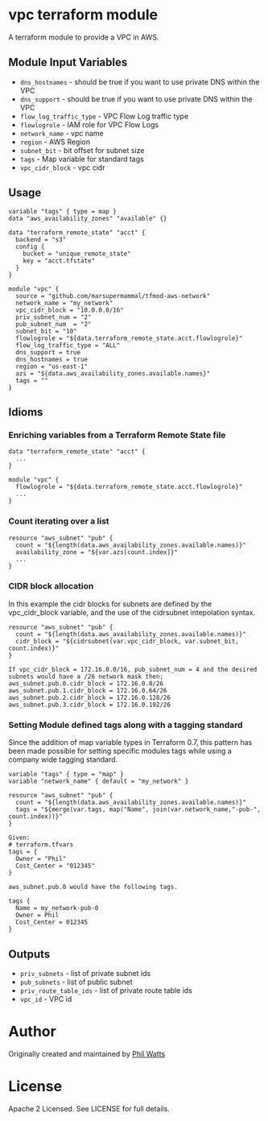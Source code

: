 vpc terraform module
===========

A terraform module to provide a VPC in AWS.


Module Input Variables
----------------------

- `dns_hostnames` - should be true if you want to use private DNS within the VPC
- `dns_support` - should be true if you want to use private DNS within the VPC
- `flow_log_traffic_type` - VPC Flow Log traffic type
- `flowlogrole` - IAM role for VPC Flow Logs
- `network_name` - vpc name
- `region` - AWS Region
- `subnet_bit` - bit offset for subnet size
- `tags` - Map variable for standard tags
- `vpc_cidr_block` - vpc cidr

Usage
-----

```hcl
variable "tags" { type = map }
data "aws_availability_zones" "available" {}

data "terraform_remote_state" "acct" {
  backend = "s3"
  config {
    bucket = "unique_remote_state"
    key = "acct.tfstate"
  }
}

module "vpc" {
  source = "github.com/marsupermammal/tfmod-aws-network"
  network_name = "my_network"
  vpc_cidr_block = "10.0.0.0/16"
  priv_subnet_num = "2"
  pub_subnet_num  = "2"
  subnet_bit = "10"
  flowlogrole = "${data.terraform_remote_state.acct.flowlogrole}"
  flow_log_traffic_type = "ALL"
  dns_support = true
  dns_hostnames = true
  region = "us-east-1"
  azs = "${data.aws_availability_zones.available.names}"
  tags = ""
}
```

Idioms
-----
### Enriching variables from a Terraform Remote State file

```hcl
data "terraform_remote_state" "acct" {
  ...
}

module "vpc" {
  flowlogrole = "${data.terraform_remote_state.acct.flowlogrole}"
  ...
}
```

### Count iterating over a list

```hcl
resource "aws_subnet" "pub" {
  count = "${length(data.aws_availability_zones.available.names)}"
  availability_zone = "${var.azs[count.index]}"
  ...
}
```

### CIDR block allocation
In this example the cidr blocks for subnets are defined by the vpc_cidr_block variable, and the use of the cidrsubnet intepolation syntax.

```hcl
resource "aws_subnet" "pub" {
  count = "${length(data.aws_availability_zones.available.names)}"
  cidr_block = "${cidrsubnet(var.vpc_cidr_block, var.subnet_bit, count.index)}"
}
```

```
If vpc_cidr_block = 172.16.0.0/16, pub_subnet_num = 4 and the desired subnets would have a /26 network mask then;
aws_subnet.pub.0.cidr_block = 172.16.0.0/26
aws_subnet.pub.1.cidr_block = 172.16.0.64/26
aws_subnet.pub.2.cidr_block = 172.16.0.128/26
aws_subnet.pub.3.cidr_block = 172.16.0.192/26
```

### Setting Module defined tags along with a tagging standard
Since the addition of map variable types in Terraform 0.7, this pattern has been made possible for setting specific modules tags while using a company wide tagging standard.

```hcl
variable "tags" { type = "map" }
variable "network_name" { default = "my_network" }

resource "aws_subnet" "pub" {
  count = "${length(data.aws_availability_zones.available.names)}"
  tags = "${merge(var.tags, map("Name", join(var.network_name,"-pub-", count.index))}"
}
```

```
Given:
# terraform.tfvars
tags = {
  Owner = "Phil"
  Cost_Center = "012345"
}

aws_subnet.pub.0 would have the following tags.

tags {
  Name = my_network-pub-0
  Owner = Phil
  Cost_Center = 012345
}
```



Outputs
-----

 - `priv_subnets` - list of private subnet ids
 - `pub_subnets` - list of public subnet
 - `priv_route_table_ids` - list of private route table ids
 - `vpc_id` - VPC id

Author
=======

Originally created and maintained by [Phil Watts](https://github.com/)

License
=======

Apache 2 Licensed. See LICENSE for full details.
